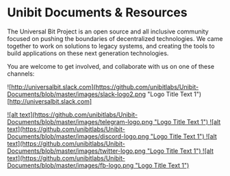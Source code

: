 # Unibit Documents & Resources

The Universal Bit Project is an open source and all inclusive community focused on pushing the boundaries of decentralized technologies. We came together to work on solutions to legacy systems, and creating the tools to build applications on these next generation technologies.

You are welcome to get involved, and collaborate with us on one of these channels:



![http://universalbit.slack.com](https://github.com/unibitlabs/Unibit-Documents/blob/master/images/slack-logo2.png "Logo Title Text 1")
[http://universalbit.slack.com]

<a href="">
![alt text](https://github.com/unibitlabs/Unibit-Documents/blob/master/images/telegram-logo.png "Logo Title Text 1")
</a>

<a href="">
![alt text](https://github.com/unibitlabs/Unibit-Documents/blob/master/images/discord-logo.png "Logo Title Text 1")
</a>

<a href="">
![alt text](https://github.com/unibitlabs/Unibit-Documents/blob/master/images/twitter-logo.png "Logo Title Text 1")
</a>

<a href="">
![alt text](https://github.com/unibitlabs/Unibit-Documents/blob/master/images/fb-logo.png "Logo Title Text 1")
</a>
